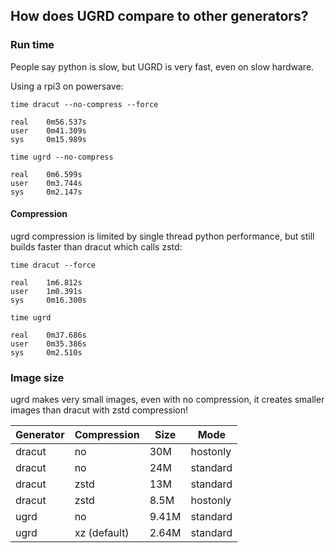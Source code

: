 ## How does UGRD compare to other generators?

### Run time

People say python is slow, but UGRD is very fast, even on slow hardware.

Using a rpi3 on powersave:

```
time dracut --no-compress --force

real    0m56.537s
user    0m41.309s
sys     0m15.989s
```

```
time ugrd --no-compress

real    0m6.599s
user    0m3.744s
sys     0m2.147s
```

#### Compression

ugrd compression is limited by single thread python performance, but still builds faster than dracut which calls zstd:

```
time dracut --force

real    1m6.812s
user    1m0.391s
sys     0m16.300s
```

```
time ugrd

real    0m37.686s
user    0m35.386s
sys     0m2.510s
```

### Image size

ugrd makes very small images, even with no compression, it creates smaller images than dracut with zstd compression!

| Generator | Compression   | Size  | Mode     |
|-----------|---------------|-------|----------|
| dracut    | no            | 30M   | hostonly |
| dracut    | no            | 24M   | standard |
| dracut    | zstd          | 13M   | standard |
| dracut    | zstd          | 8.5M  | hostonly |
| ugrd      | no            | 9.41M | standard |
| ugrd      | xz (default)  | 2.64M | standard |

